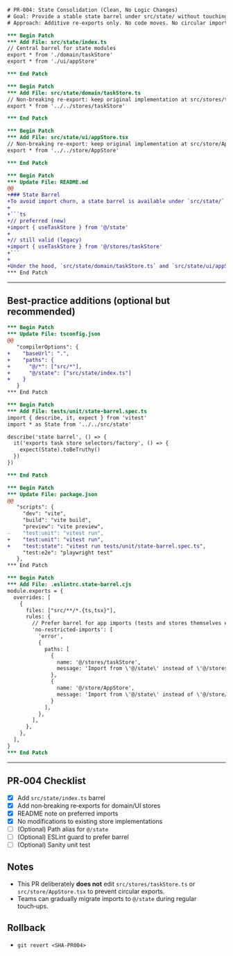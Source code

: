 ```diff
# PR‑004: State Consolidation (Clean, No Logic Changes)
# Goal: Provide a stable state barrel under src/state/ without touching existing logic.
# Approach: Additive re‑exports only. No code moves. No circular imports.

*** Begin Patch
*** Add File: src/state/index.ts
// Central barrel for state modules
export * from './domain/taskStore'
export * from './ui/appStore'

*** End Patch
```

```diff
*** Begin Patch
*** Add File: src/state/domain/taskStore.ts
// Non-breaking re-export: keep original implementation at src/stores/taskStore.ts
export * from '../../stores/taskStore'

*** End Patch
```

```diff
*** Begin Patch
*** Add File: src/state/ui/appStore.tsx
// Non-breaking re-export: keep original implementation at src/store/AppStore.tsx
export * from '../../store/AppStore'

*** End Patch
```

````diff
*** Begin Patch
*** Update File: README.md
@@
+### State Barrel
+To avoid import churn, a state barrel is available under `src/state/`.
+
+```ts
+// preferred (new)
+import { useTaskStore } from '@/state'
+
+// still valid (legacy)
+import { useTaskStore } from '@/stores/taskStore'
+```
+
+Under the hood, `src/state/domain/taskStore.ts` and `src/state/ui/appStore.tsx` re-export the existing implementations. No logic is moved in this PR.
*** End Patch
````

---

## Best-practice additions (optional but recommended)

```diff
*** Begin Patch
*** Update File: tsconfig.json
@@
   "compilerOptions": {
+    "baseUrl": ".",
+    "paths": {
+      "@/*": ["src/*"],
+      "@/state": ["src/state/index.ts"]
+    }
   }
*** End Patch
```

```diff
*** Begin Patch
*** Add File: tests/unit/state-barrel.spec.ts
import { describe, it, expect } from 'vitest'
import * as State from '../../src/state'

describe('state barrel', () => {
  it('exports task store selectors/factory', () => {
    expect(State).toBeTruthy()
  })
})

*** End Patch
```

```diff
*** Begin Patch
*** Update File: package.json
@@
   "scripts": {
     "dev": "vite",
     "build": "vite build",
     "preview": "vite preview",
-    "test:unit": "vitest run",
+    "test:unit": "vitest run",
+    "test:state": "vitest run tests/unit/state-barrel.spec.ts",
     "test:e2e": "playwright test"
   },
*** End Patch
```

```diff
*** Begin Patch
*** Add File: .eslintrc.state-barrel.cjs
module.exports = {
  overrides: [
    {
      files: ["src/**/*.{ts,tsx}"],
      rules: {
        // Prefer barrel for app imports (tests and stores themselves excluded)
        'no-restricted-imports': [
          'error',
          {
            paths: [
              {
                name: '@/stores/taskStore',
                message: 'Import from \'@/state\' instead of \'@/stores/taskStore\''
              },
              {
                name: '@/store/AppStore',
                message: 'Import from \'@/state\' instead of \'@/store/AppStore\''
              }
            ],
          },
        ],
      },
    },
  ],
}
*** End Patch
```

---

## PR‑004 Checklist

* [x] Add `src/state/index.ts` barrel
* [x] Add non‑breaking re‑exports for domain/UI stores
* [x] README note on preferred imports
* [x] No modifications to existing store implementations
* [ ] (Optional) Path alias for `@/state`
* [ ] (Optional) ESLint guard to prefer barrel
* [ ] (Optional) Sanity unit test

## Notes

* This PR deliberately **does not** edit `src/stores/taskStore.ts` or `src/store/AppStore.tsx` to prevent circular exports.
* Teams can gradually migrate imports to `@/state` during regular touch‑ups.

## Rollback

* `git revert <SHA-PR004>`
